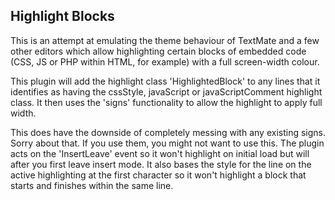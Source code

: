 Highlight Blocks
----------------
This is an attempt at emulating the theme behaviour of TextMate and a few other editors which allow highlighting certain blocks of embedded code (CSS, JS or PHP within HTML, for example) with a full screen-width colour.

This plugin will add the highlight class 'HighlightedBlock' to any lines that it identifies as having the cssStyle, javaScript or javaScriptComment highlight class. It then uses the 'signs' functionality to allow the highlight to apply full width.

This does have the downside of completely messing with any existing signs. Sorry about that. If you use them, you might not want to use this. The plugin acts on the 'InsertLeave' event so it won't highlight on initial load but will after you first leave insert mode. It also bases the style for the line on the active highlighting at the first character so it won't highlight a block that starts and finishes within the same line.
